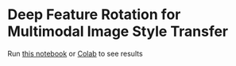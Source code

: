 # Deep Feature Rotation for Multimodal Image Style Transfer
Run [this notebook](https://github.com/sonnguyen129/style-transfer-rotation/blob/main/Style_transfer_rotation.ipynb) or [Colab](https://colab.research.google.com/drive/1nmf4_YnUBq5dGGTgWeN1fYNYOSOKeQ-1?usp=sharing) to see results
